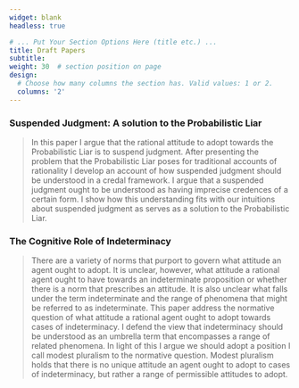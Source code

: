 ```yaml
---
widget: blank
headless: true

# ... Put Your Section Options Here (title etc.) ...
title: Draft Papers
subtitle:
weight: 30  # section position on page
design:
  # Choose how many columns the section has. Valid values: 1 or 2.
  columns: '2'
---
```


### Suspended Judgment: A solution to the Probabilistic Liar
> In this paper I argue that the rational attitude to adopt towards the Probabilistic Liar is to suspend judgment. After presenting the problem that the Probabilistic Liar poses for traditional accounts of rationality I develop an account of how suspended judgment should be understood in a credal framework. I argue that a suspended judgment ought to be understood as having imprecise credences of a certain form. I show how this understanding fits with our intuitions about suspended judgment as serves as a solution to the Probabilistic Liar. 




### The Cognitive Role of Indeterminacy
> There are a variety of norms that purport to govern what attitude an agent ought to adopt. It is unclear, however, what attitude a rational agent ought to have towards an indeterminate proposition or whether there is a norm that prescribes an attitude. It is also unclear what falls under the term indeterminate and the range of phenomena that might be referred to as indeterminate. 
This paper address the normative question of what attitude a rational agent ought to adopt towards cases of indeterminacy. I defend the view that indeterminacy should be understood as an umbrella term that encompasses a range of related phenomena. In light of this I argue we should adopt a position I call modest pluralism to the normative question. Modest pluralism holds that there is no unique attitude an agent ought to adopt to cases of indeterminacy, but rather a range of permissible attitudes to adopt.

